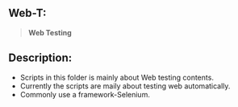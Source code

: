 ## **Web-T:**
>**Web Testing**

## **Description:**
* Scripts in this folder is mainly about Web testing contents.
* Currently the scripts are maily about testing web automatically.
* Commonly use a framework-Selenium.
